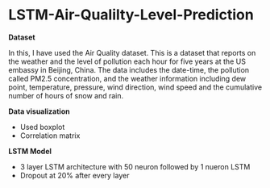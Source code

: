 # LSTM-Air-Qualilty-Level-Prediction
  
**Dataset**
  
In this, I have used the Air Quality dataset. This is a dataset that reports on the weather and the level of pollution each hour for five years at the US embassy in Beijing, China. The data includes the date-time, the pollution called PM2.5 concentration, and the weather information including dew point, temperature, pressure, wind direction, wind speed and the cumulative number of hours of snow and rain. 
 
**Data visualization**

- Used boxplot
- Correlation matrix

**LSTM Model**

- 3 layer LSTM architecture with 50 neuron followed by 1 nueron LSTM
- Dropout at 20% after every layer
